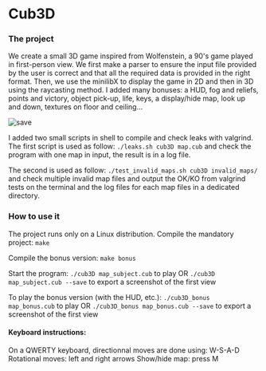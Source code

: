 # Cub3D

### The project
We create a small 3D game inspired from Wolfenstein, a 90's game played in first-person view. We first make a parser to ensure the input file provided by the user is correct and that all the required data is provided in the right format. Then, we use the minilibX to display the game in 2D and then in 3D using the raycasting method.
  I added many bonuses: a HUD, fog and reliefs, points and victory, object pick-up, life, keys, a display/hide map, look up and down, textures on floor and ceiling...

![save](https://user-images.githubusercontent.com/25255182/116879212-ad382180-ac20-11eb-82e3-c0a6d190a477.jpg)

I added two small scripts in shell to compile and check leaks with valgrind.
  The first script is used as follow: `./leaks.sh cub3D map.cub` and check the program with one map in input, the result is in a log file.

  The second is used as follow: `./test_invalid_maps.sh cub3D invalid_maps/` and check multiple invalid map files and output the OK/KO from valgrind tests on the terminal and the log files for each map files in a dedicated directory.

### How to use it
The project runs only on a Linux distribution.
  Compile the mandatory project:
  `make`

  Compile the bonus version:
  `make bonus`

  Start the program:
  `./cub3D map_subject.cub` to play
    OR `./cub3D map_subject.cub --save` to export a screenshot of the first view

  To play the bonus version (with the HUD, etc.):
    `./cub3D_bonus map_bonus.cub` to play
    OR `./cub3D_bonus map_bonus.cub --save` to export a screenshot of the first view
  
#### Keyboard instructions:
  On a QWERTY keyboard, directionnal moves are done using: W-S-A-D
  Rotational moves: left and right arrows
  Show/hide map: press M
